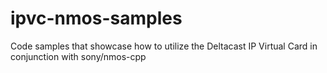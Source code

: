 # ipvc-nmos-samples
Code samples that showcase how to utilize the Deltacast IP Virtual Card in conjunction with sony/nmos-cpp
